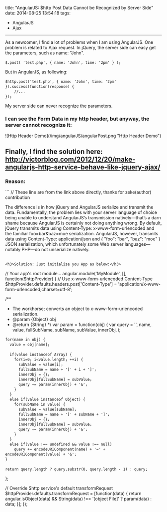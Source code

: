 title: "AngularJS: $http Post Data Cannot be Recognized by Server Side"
date: 2014-08-25 13:54:18
tags:
 - AngularJS
 - Ajax
---
As a newcomer, I find a lot of problems when I am using AngularJS. One problem is related to Ajax request. 
In jQuery, the server side can easy get the parameters, such as name: "John".
```
$.post( 'test.php', { name: 'John', time: '2pm' } );
```
<!-- more -->
But in AngularJS, as following:
```
$http.post('test.php', { name: 'John', time: '2pm' }).success(function(response) {
	//...
});
```
My server side can never recognize the parameters.

<h3>I can see the Form Data in my http header, but anyway, the server cannot recognize it:</h3>
![Http Header Demo](/img/angularJS/angularPost.png "Http Header Demo")  

<h2>Finally, I find the solution here: <a href="http://victorblog.com/2012/12/20/make-angularjs-http-service-behave-like-jquery-ajax/">http://victorblog.com/2012/12/20/make-angularjs-http-service-behave-like-jquery-ajax/</a></h2>
<h3>Reason:</h3> 
```
// These line are from the link above directly, thanks for zeke(author) contribution

The difference is in how jQuery and AngularJS serialize and transmit the data. Fundamentally, the problem lies with your server language of choice being unable to understand AngularJS’s transmission natively—that’s a darn shame because AngularJS is certainly not doing anything wrong. By default, jQuery transmits data using Content-Type: x-www-form-urlencoded and the familiar foo=bar&baz=moe serialization. AngularJS, however, transmits data using Content-Type: application/json and { "foo": "bar", "baz": "moe" } JSON serialization, which unfortunately some Web server languages—notably PHP—do not unserialize natively.
```

<h3>Solution: Just initialize you App as below:</h3> 

```
// Your app's root module...
angular.module('MyModule', [], function($httpProvider) {
  // Use x-www-form-urlencoded Content-Type
  $httpProvider.defaults.headers.post['Content-Type'] = 'application/x-www-form-urlencoded;charset=utf-8';

  /**
   * The workhorse; converts an object to x-www-form-urlencoded serialization.
   * @param {Object} obj
   * @return {String}
   */ 
  var param = function(obj) {
    var query = '', name, value, fullSubName, subName, subValue, innerObj, i;
      
    for(name in obj) {
      value = obj[name];
        
      if(value instanceof Array) {
        for(i=0; i<value.length; ++i) {
          subValue = value[i];
          fullSubName = name + '[' + i + ']';
          innerObj = {};
          innerObj[fullSubName] = subValue;
          query += param(innerObj) + '&';
        }
      }
      else if(value instanceof Object) {
        for(subName in value) {
          subValue = value[subName];
          fullSubName = name + '[' + subName + ']';
          innerObj = {};
          innerObj[fullSubName] = subValue;
          query += param(innerObj) + '&';
        }
      }
      else if(value !== undefined && value !== null)
        query += encodeURIComponent(name) + '=' + encodeURIComponent(value) + '&';
    }
      
    return query.length ? query.substr(0, query.length - 1) : query;
  };

  // Override $http service's default transformRequest
  $httpProvider.defaults.transformRequest = [function(data) {
    return angular.isObject(data) && String(data) !== '[object File]' ? param(data) : data;
  }];
});
```